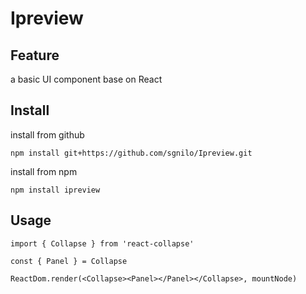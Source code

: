 # Ipreview

## Feature

a basic UI component base on React

## Install

install from github

```
npm install git+https://github.com/sgnilo/Ipreview.git
```

install from npm

```
npm install ipreview
```

## Usage

```
import { Collapse } from 'react-collapse'

const { Panel } = Collapse

ReactDom.render(<Collapse><Panel></Panel></Collapse>, mountNode)
```
